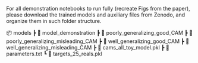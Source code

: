 For all demonstration notebooks to run fully (recreate Figs from the paper), please download the trained models and auxiliary files from Zenodo, and organize them in such folder structure.

📦 models
┣ 📂 model_demonstration
┣ 📂 poorly_generalizing_good_CAM
┣ 📂 poorly_generalizing_misleading_CAM
┣ 📂 well_generalizing_good_CAM
┣ 📂 well_generalizing_misleading_CAM
┣ 📜 cams_all_toy_model.pkl
┣ 📜 parameters.txt
┗ 📜 targets_25_reals.pkl